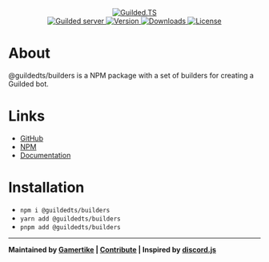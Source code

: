 <div align="center">
    <a href="https://guildedts.js.org">
        <img src="https://guildedts.js.org/media/banner.jpg" alt="Guilded.TS"/>
    </a>
    <div>
        <A href="https://guilded.gg/guildedts">
            <img src="https://shields.yoki-labs.xyz/shields/vanity/guildedts?style=for-the-badge" alt="Guilded server">
        </a>
        <a href="https://npmjs.com/@guildedts/builders">
            <img src="https://img.shields.io/npm/v/@guildedts/builders?style=for-the-badge" alt="Version" />
        </a>
        <a href="https://npmjs.com/@guildedts/builders">
            <img src="https://img.shields.io/npm/dt/@guildedts/builders?style=for-the-badge" alt="Downloads" />
        </a>
        <a href="https://github.com/guildedts/guilded.ts/blob/main/LICENSE">
            <img src="https://img.shields.io/github/license/guildedts/guilded.ts?style=for-the-badge" alt="License" />
        </a>
    </div>
</div>

# About

@guildedts/builders is a NPM package with a set of builders for creating a Guilded bot.

# Links

-   [GitHub](https://github.com/guildedts/guilded.ts/tree/main/packages/builders)
-   [NPM](https://npmjs.com/@guildedts/builders)
-   [Documentation](https://guildedts.js.org/modules/_guildedts_builders)

# Installation

-   `npm i @guildedts/builders`
-   `yarn add @guildedts/builders`
-   `pnpm add @guildedts/builders`

---

**Maintained by [Gamertike](https://gamertike.com) | [Contribute](https://github.com/guildedts/guilded.ts/tree/main/.github/CONTRIBUTING.md) | Inspired by [discord.js](https://discord.js.org)**
